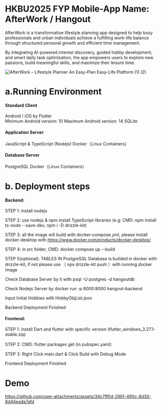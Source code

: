 # HKBU2025 FYP Mobile-App Name:  AfterWork / Hangout  
AfterWork is a transformative lifestyle planning app designed to help busy professionals and urban individuals achieve a fulfilling work-life balance through structured personal growth and efficient time management. 

By integrating AI-powered interest discovery, guided hobby development, and smart daily task optimization, the app empowers users to explore new passions, build meaningful skills, and maximize their leisure time. 

![AfterWork – Lifestyle Planner An Easy-Plan Easy-Life Platform (1) (2)](https://github.com/user-attachments/assets/fca0ee8b-2c31-45ce-ae6c-5be3129b6604)



# a.Running Environment
#### Standard Client 	
Android / iOS by Flutter	
Minimum Android version: 10
Maximum Android version: 14
SQLite

#### Application Server
JavaScript & TypeScript (Nodejs)
Docker（Linux Containers）

#### Database Server
PostgreSQL
Docker（Linux Containers）




# b. Deployment steps
#### Backend:
STEP 1: install nodejs 
 
STEP 2: use nodejs & npm install TypeScript-libraries (e.g: CMD: npm install ts-node --save-dev, npm i -D drizzle-kit)

STEP 3: all the image will build with docker-compose.yml, please install docker-desktop with https://www.docker.com/products/docker-desktop/

STEP 4: in src folder, CMD: docker compose up --build

STEP 5(optional): TABLES IN PostgreSQL Database is builded in docker with drizzle-kit, if not please use （ npx drizzle-kit push ）with running docker image

Check Database Server by it with psql -U postgres -d hangoutdb

Check Nodejs Server by docker run -p 8000:8000 hangout-backend

Input Initial Hobbies with HobbyObjList.json

Backend Deployment Finished



#### Frontend:
STEP 1: install Dart and flutter with specific version (flutter_windows_3.27.1-stable.zip)

STEP 2: CMD: flutter packages get (in pubspec.yaml）

STEP 3:  Right Click main.dart & Click Build with Debug Mode

Frontend Deployment Finished


# Demo
https://github.com/user-attachments/assets/34c7ff0d-2961-490c-8d30-8d44eada7afd






